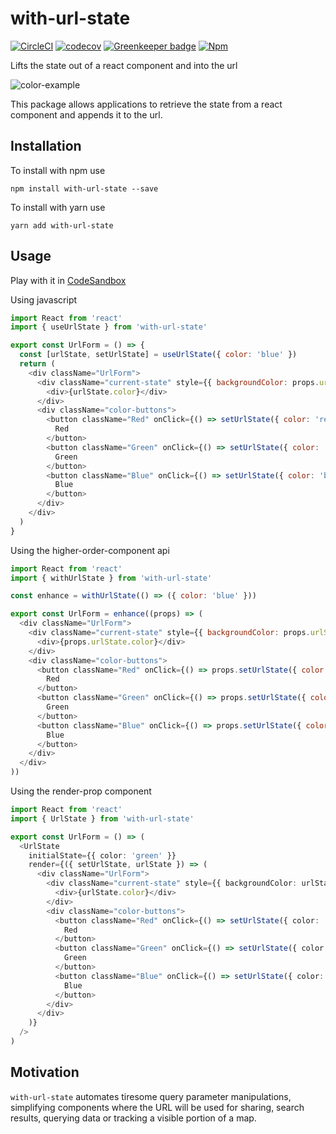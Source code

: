 # with-url-state

[![CircleCI](https://circleci.com/gh/Dean177/with-url-state.svg?style=shield)](https://circleci.com/gh/Dean177/with-url-state)
[![codecov](https://codecov.io/gh/Dean177/with-url-state/branch/master/graph/badge.svg)](https://codecov.io/gh/Dean177/with-url-state)
[![Greenkeeper badge](https://badges.greenkeeper.io/Dean177/with-url-state.svg)](https://greenkeeper.io/)
[![Npm](https://badge.fury.io/js/with-url-state.svg)](https://www.npmjs.com/package/with-url-state)

Lifts the state out of a react component and into the url

![color-example](./example/color-example.gif)

This package allows applications to retrieve the state from a react component and appends it to the url.

## Installation

To install with npm use

`npm install with-url-state --save`

To install with yarn use

`yarn add with-url-state`

## Usage

Play with it in [CodeSandbox](https://codesandbox.io/s/nk04py9v6p)

Using javascript

```javascript
import React from 'react'
import { useUrlState } from 'with-url-state'

export const UrlForm = () => {
  const [urlState, setUrlState] = useUrlState({ color: 'blue' })
  return (
    <div className="UrlForm">
      <div className="current-state" style={{ backgroundColor: props.urlState.color }}>
        <div>{urlState.color}</div>
      </div>
      <div className="color-buttons">
        <button className="Red" onClick={() => setUrlState({ color: 'red' })}>
          Red
        </button>
        <button className="Green" onClick={() => setUrlState({ color: 'green' })}>
          Green
        </button>
        <button className="Blue" onClick={() => setUrlState({ color: 'blue' })}>
          Blue
        </button>
      </div>
    </div>
  )
}
```

Using the higher-order-component api

```javascript
import React from 'react'
import { withUrlState } from 'with-url-state'

const enhance = withUrlState(() => ({ color: 'blue' }))

export const UrlForm = enhance((props) => (
  <div className="UrlForm">
    <div className="current-state" style={{ backgroundColor: props.urlState.color }}>
      <div>{props.urlState.color}</div>
    </div>
    <div className="color-buttons">
      <button className="Red" onClick={() => props.setUrlState({ color: 'red' })}>
        Red
      </button>
      <button className="Green" onClick={() => props.setUrlState({ color: 'green' })}>
        Green
      </button>
      <button className="Blue" onClick={() => props.setUrlState({ color: 'blue' })}>
        Blue
      </button>
    </div>
  </div>
))
```

Using the render-prop component

```typescript jsx
import React from 'react'
import { UrlState } from 'with-url-state'

export const UrlForm = () => (
  <UrlState
    initialState={{ color: 'green' }}
    render={({ setUrlState, urlState }) => (
      <div className="UrlForm">
        <div className="current-state" style={{ backgroundColor: urlState.color }}>
          <div>{urlState.color}</div>
        </div>
        <div className="color-buttons">
          <button className="Red" onClick={() => setUrlState({ color: 'red' })}>
            Red
          </button>
          <button className="Green" onClick={() => setUrlState({ color: 'green' })}>
            Green
          </button>
          <button className="Blue" onClick={() => setUrlState({ color: 'blue' })}>
            Blue
          </button>
        </div>
      </div>
    )}
  />
)
```

## Motivation

`with-url-state` automates tiresome query parameter manipulations, simplifying components where the URL will be used for sharing, search results, querying data or tracking a visible portion of a map.
